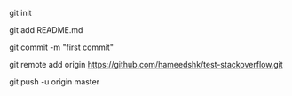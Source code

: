 git init

git add README.md

git commit -m "first commit"

git remote add origin https://github.com/hameedshk/test-stackoverflow.git

git push -u origin master

